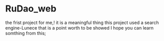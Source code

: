 # RuDao_web
the frist project for me,! it is a meaningful thing
this project used a search engine-Lunece that is a point worth to be showed
I hope you can learn somthing from this;
